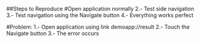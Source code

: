 ##Steps to Reproduce
#Open application normally
2.- Test side navigation
3.- Test navigation using the Navigate button
4.- Everything works perfect

#Problem:
1.- Open application using link demoapp://result
2.- Touch the Navigate button
3.- The error occurs

